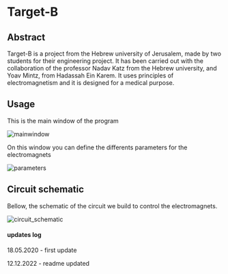 # Target-B

## Abstract

Target-B is a project from the Hebrew university of Jerusalem, made by two students for their engineering project. It has been carried out with the collaboration of the professor Nadav Katz from the Hebrew university, and Yoav Mintz, from Hadassah Ein Karem. It uses principles of electromagnetism and it is designed for a medical purpose.

## Usage

This is the main window of the program

![mainwindow](https://user-images.githubusercontent.com/69756617/207135927-f3a22cb2-5cf5-44b5-bc76-adf4b824263d.png)


On this window you can define the differents parameters for the electromagnets

![parameters](https://user-images.githubusercontent.com/69756617/207139507-4ffa3687-1687-4003-87f8-67ed1e39de06.png)


## Circuit schematic

Bellow, the schematic of the circuit we build to control the electromagnets.

![circuit_schematic](https://user-images.githubusercontent.com/69756617/211169716-2d81b760-e7f6-4d58-947c-b6ec2a8daf05.png)




#### updates log
18.05.2020 - first update

12.12.2022 - readme updated
